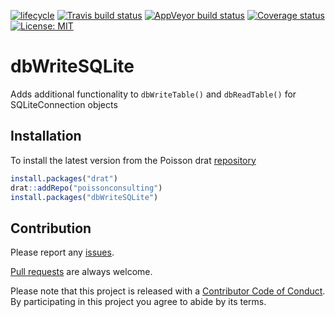 
<!-- README.md is generated from README.Rmd. Please edit that file -->

[![lifecycle](https://img.shields.io/badge/lifecycle-experimental-orange.svg)](https://www.tidyverse.org/lifecycle/#experimental)
[![Travis build
status](https://travis-ci.org/poissonconsulting/dbWriteSQLite.svg?branch=master)](https://travis-ci.org/poissonconsulting/dbWriteSQLite)
[![AppVeyor build
status](https://ci.appveyor.com/api/projects/status/github/poissonconsulting/dbWriteSQLite?branch=master&svg=true)](https://ci.appveyor.com/project/poissonconsulting/dbWriteSQLite)
[![Coverage
status](https://codecov.io/gh/poissonconsulting/dbWriteSQLite/branch/master/graph/badge.svg)](https://codecov.io/github/poissonconsulting/dbWriteSQLite?branch=master)
[![License:
MIT](https://img.shields.io/badge/License-MIT-green.svg)](https://opensource.org/licenses/MIT)

# dbWriteSQLite

Adds additional functionality to `dbWriteTable()` and `dbReadTable()`
for SQLiteConnection objects

## Installation

To install the latest version from the Poisson drat
[repository](https://github.com/poissonconsulting/drat)

``` r
install.packages("drat")
drat::addRepo("poissonconsulting")
install.packages("dbWriteSQLite")
```

## Contribution

Please report any
[issues](https://github.com/poissonconsulting/dbWriteSQLite/issues).

[Pull
requests](https://github.com/poissonconsulting/dbWriteSQLite/pulls) are
always welcome.

Please note that this project is released with a [Contributor Code of
Conduct](CONDUCT.md). By participating in this project you agree to
abide by its terms.
